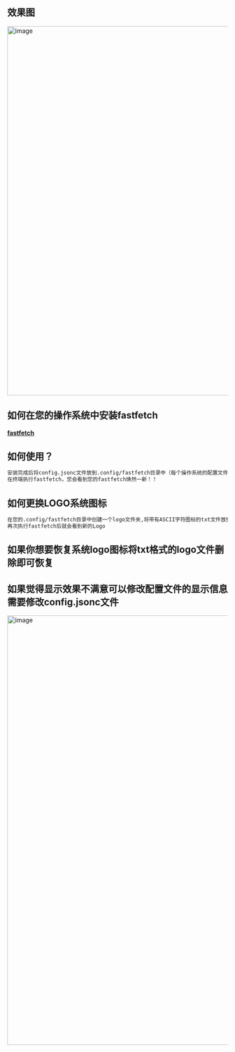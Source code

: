 ## 效果图
<img width="1534" height="844" alt="image" src="https://github.com/user-attachments/assets/2ab10066-1c2c-4582-a638-68caafffedf1" />


## 如何在您的操作系统中安装fastfetch
**[fastfetch](https://github.com/fastfetch-cli/fastfetch)**

## 如何使用？
```bash
安装完成后将config.jsonc文件放到.config/fastfetch目录中（每个操作系统的配置文件路径各有差异）
在终端执行fastfetch，您会看到您的fastfetch焕然一新！！
```
## 如何更换LOGO系统图标
```bash
在您的.config/fastfetch目录中创建一个logo文件夹,将带有ASCII字符图标的txt文件放到您刚刚创建的logo文件夹中
再次执行fastfetch后就会看到新的Logo
```
## 如果你想要恢复系统logo图标将txt格式的logo文件删除即可恢复  
## 如果觉得显示效果不满意可以修改配置文件的显示信息需要修改config.jsonc文件  
<img width="1793" height="982" alt="image" src="https://github.com/user-attachments/assets/37dfd2d9-392f-4d3e-a574-96d3359f2133" />

